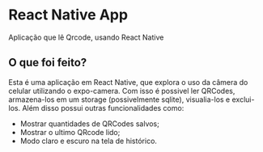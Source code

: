 # React Native App

Aplicação que lê Qrcode, usando React Native

## O que foi feito?

Esta é uma aplicação em React Native, que explora  o uso da câmera do celular utilizando o expo-camera. Com isso é possivel ler QRCodes, armazena-los em um storage (possivelmente sqlite), visualia-los e exclui-los. Além disso possui outras funcionalidades como:

* Mostrar quantidades de QRCodes salvos;
* Mostrar o ultimo QRcode lido;
* Modo claro e escuro na tela de histórico.

